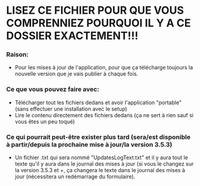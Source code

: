 # LISEZ CE FICHIER POUR QUE VOUS COMPRENNIEZ POURQUOI IL Y A CE DOSSIER EXACTEMENT!!!

### Raison:
- Pour les mises à jour de l'application, pour que ça télécharge toujours la nouvelle version que je vais publier à chaque fois.

### Ce que vous pouvez faire avec:
- Télécharger tout les fichiers dedans et avoir l'application "portable" (sans effectuer une installation avec le setup)
- Lire le contenu directement des fichiers dedans (ça ne sert à rien sauf si vous êtes un peu toqué)

### Ce qui pourrait peut-être exister plus tard (sera/est disponible à partir/depuis la prochaine mise à jour/la version 3.5.3)
- Un fichier .txt qui sera nommé "UpdatesLogText.txt" et il y aura tout le texte qu'il y aura dans le journal des mises à jour (si vous le changez sur la version 3.5.3 et +, ça changera le texte dans le journal des mises à jour (nécessitera un redémarrage du formulaire).
